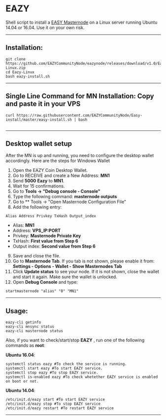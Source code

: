 # EAZY
Shell script to install a [EASY Masternode](https://www.eazynode.com/) on a Linux server running Ubuntu 14.04 or 16.04. Use it on your own risk.

***
## Installation:
```
git clone https://github.com/EAZYCommunityNode/eazynode/releases/download/v1.0/Eazy-Linux.zip
cd Eazy-Linux
bash eazy-install.sh
```
***
## Single Line Command for MN Installation: Copy and paste it in your VPS
```
curl https://raw.githubusercontent.com/EAZYCommunityNode/Easy-install/master/easy-install.sh | bash


```
***
## Desktop wallet setup

After the MN is up and running, you need to configure the desktop wallet accordingly. Here are the steps for Windows Wallet
1. Open the EAZY Coin Desktop Wallet.
2. Go to RECEIVE and create a New Address: **MN1**
3. Send **5000** **Eazy** to **MN1**.
4. Wait for 15 confirmations.
5. Go to **Tools -> "Debug console - Console"**
6. Type the following command: **masternode outputs**
7. Go to  ** Tools -> "Open Masternode Configuration File"
8. Add the following entry:
```
Alias Address Privkey TxHash Output_index
```
* Alias: **MN1**
* Address: **VPS_IP:PORT**
* Privkey: **Masternode Private Key**
* TxHash: **First value from Step 6**
* Output index:  **Second value from Step 6**
9. Save and close the file.
10. Go to **Masternode Tab**. If you tab is not shown, please enable it from: **Settings - Options - Wallet - Show Masternodes Tab**
11. Click **Update status** to see your node. If it is not shown, close the wallet and start it again. Make sure the wallet is unlocked.
12. Open **Debug Console** and type:
```
startmasternode "alias" "0" "MN1"
```
***

## Usage:
```
eazy-cli getinfo
eazy-cli mnsync status
eazy-cli masternode status
```
Also, if you want to check/start/stop **EAZY** , run one of the following commands as **root**:

**Ubuntu 16.04**:
```
systemctl status eazy #To check the service is running.
systemctl start eazy #To start EAZY service.
systemctl stop eazy #To stop EAZY service.
systemctl is-enabled eazy #To check whetether EAZY service is enabled on boot or not.
```
**Ubuntu 14.04**:  
```
/etc/init.d/eazy start #To start EAZY service
/etc/init.d/eazy stop #To stop EAZY service
/etc/init.d/eazy restart #To restart EAZY service
```
***
